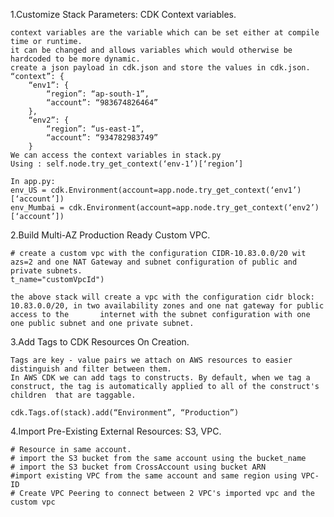 1.Customize Stack Parameters: CDK Context variables.

	context variables are the variable which can be set either at compile time or runtime.
	it can be changed and allows variables which would otherwise be hardcoded to be more dynamic.
	create a json payload in cdk.json and store the values in cdk.json.
	“context”: {
		“env1”: {
			“region”: “ap-south-1”,
			“account”: “983674826464”
		},
		“env2”: {
			“region”: “us-east-1”,
			“account”: “934782983749”
		}
	We can access the context variables in stack.py 
	Using : self.node.try_get_context(‘env-1’)[‘region’]
	
	In app.py:
	env_US = cdk.Environment(account=app.node.try_get_context(‘env1’)[‘account’])
	env_Mumbai = cdk.Environment(account=app.node.try_get_context(‘env2’)[‘account’])

2.Build Multi-AZ Production Ready Custom VPC.

    # create a custom vpc with the configuration CIDR-10.83.0.0/20 wit azs=2 and one NAT Gateway and subnet configuration of public and private subnets.
	t_name="customVpcId")

	the above stack will create a vpc with the configuration cidr block: 10.83.0.0/20, in two availability zones and one nat gateway for public access to the 		internet with the subnet configuration with one one public subnet and one private subnet.

3.Add Tags to CDK Resources On Creation.

	Tags are key - value pairs we attach on AWS resources to easier distinguish and filter between them.
	In AWS CDK we can add tags to constructs. By default, when we tag a construct, the tag is automatically applied to all of the construct's children 	that are taggable.

	cdk.Tags.of(stack).add(“Environment”, “Production”)

4.Import Pre-Existing External Resources: S3, VPC.

    # Resource in same account.
    # import the S3 bucket from the same account using the bucket_name
    # import the S3 bucket from CrossAccount using bucket ARN
    #import existing VPC from the same account and same region using VPC-ID
    # Create VPC Peering to connect between 2 VPC's imported vpc and the custom vpc
        